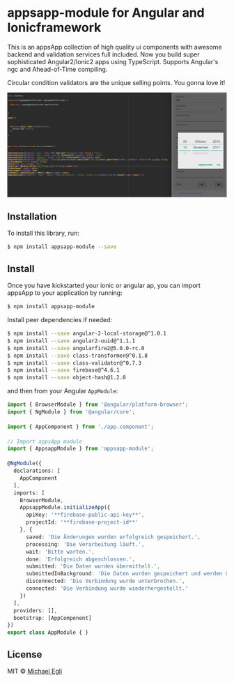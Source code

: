 # appsapp-module for Angular and Ionicframework

This is an appsApp collection of high quality ui components with awesome backend and validation services full included. Now you build super sophisticated Angular2/Ionic2 apps using TypeScript. Supports Angular's ngc and Ahead-of-Time compiling.

Circular condition validators are the unique selling points. You gonna love it!
 
![Alt text](appsapp-module-screen.png?raw=true "appsApp.io")


## Installation

To install this library, run:

```bash
$ npm install appsapp-module --save
```

## Install

Once you have kickstarted your ionic or angular ap, you can import appsApp to your application by running:

```bash
$ npm install appsapp-module
```

Install peer dependencies if needed:

```bash
$ npm install --save angular-2-local-storage@^1.0.1
$ npm install --save angular2-uuid@^1.1.1
$ npm install --save angularfire2@5.0.0-rc.0
$ npm install --save class-transformer@^0.1.8
$ npm install --save class-validator@^0.7.3
$ npm install --save firebase@^4.6.1
$ npm install --save object-hash@1.2.0
```


and then from your Angular `AppModule`:

```typescript
import { BrowserModule } from '@angular/platform-browser';
import { NgModule } from '@angular/core';

import { AppComponent } from './app.component';

// Import appsApp module
import { AppsappModule } from 'appsapp-module';

@NgModule({
  declarations: [
    AppComponent
  ],
  imports: [
    BrowserModule,
    AppsappModule.initializeApp({
      apiKey: '**firebase-public-api-key**',
      projectId: '**firebase-project-id**'
    }, {
      saved: 'Die Änderungen wurden erfolgreich gespeichert.',
      processing: 'Die Verarbeitung läuft.',
      wait: 'Bitte warten.',
      done: 'Erfolgreich abgeschlossen.',
      submitted: 'Die Daten wurden übermittelt.',
      submittedInBackground: 'Die Daten wurden gespeichert und werden übermittelt, sobald eine Internetverbindung besteht.',
      disconnected: 'Die Verbindung wurde unterbrochen.',
      connected: 'Die Verbindung wurde wiederhergestellt.'
    })
  ],
  providers: [],
  bootstrap: [AppComponent]
})
export class AppModule { }
```

## License

MIT © [Michael Egli](mailto:michael.egli@appsapp.io)
